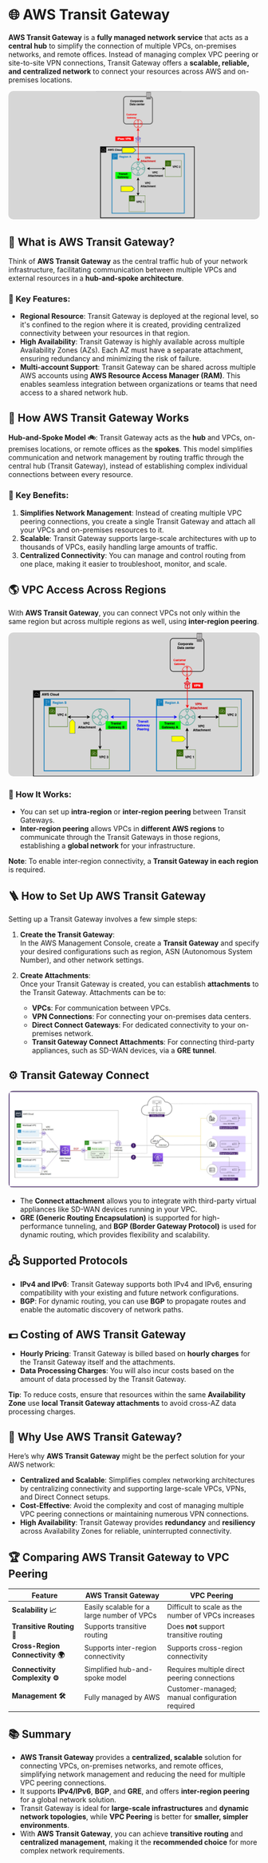 # **🌐 AWS Transit Gateway**

**AWS Transit Gateway** is a **fully managed network service** that acts as a **central hub** to simplify the connection of multiple VPCs, on-premises networks, and remote offices. Instead of managing complex VPC peering or site-to-site VPN connections, Transit Gateway offers a **scalable, reliable, and centralized network** to connect your resources across AWS and on-premises locations.

<div style="text-align: center;">
    <img src="images/transit-gateway.png" style="border-radius: 10px;" alt="AWS Transit Gateway Architecture">
</div>

## **📌 What is AWS Transit Gateway?**

Think of **AWS Transit Gateway** as the central traffic hub of your network infrastructure, facilitating communication between multiple VPCs and external resources in a **hub-and-spoke architecture**.

### **🔑 Key Features:**

- **Regional Resource**: Transit Gateway is deployed at the regional level, so it's confined to the region where it is created, providing centralized connectivity between your resources in that region.
- **High Availability**: Transit Gateway is highly available across multiple Availability Zones (AZs). Each AZ must have a separate attachment, ensuring redundancy and minimizing the risk of failure.
- **Multi-account Support**: Transit Gateway can be shared across multiple AWS accounts using **AWS Resource Access Manager (RAM)**. This enables seamless integration between organizations or teams that need access to a shared network hub.

## **🛞 How AWS Transit Gateway Works**

**Hub-and-Spoke Model 🚲**: Transit Gateway acts as the **hub** and VPCs, on-premises locations, or remote offices as the **spokes**. This model simplifies communication and network management by routing traffic through the central hub (Transit Gateway), instead of establishing complex individual connections between every resource.

### **🔑 Key Benefits:**

1. **Simplifies Network Management**: Instead of creating multiple VPC peering connections, you create a single Transit Gateway and attach all your VPCs and on-premises resources to it.
2. **Scalable**: Transit Gateway supports large-scale architectures with up to thousands of VPCs, easily handling large amounts of traffic.
3. **Centralized Connectivity**: You can manage and control routing from one place, making it easier to troubleshoot, monitor, and scale.

## **🌎 VPC Access Across Regions**

With **AWS Transit Gateway**, you can connect VPCs not only within the same region but across multiple regions as well, using **inter-region peering**.

<div style="text-align: center;">
    <img src="images/transit-gateway-across-regions.png" style="border-radius: 10px;" alt="AWS Transit Gateway across regions">
</div>

### **🤔 How It Works:**

- You can set up **intra-region** or **inter-region peering** between Transit Gateways.
- **Inter-region peering** allows VPCs in **different AWS regions** to communicate through the Transit Gateways in those regions, establishing a **global network** for your infrastructure.

**Note**: To enable inter-region connectivity, a **Transit Gateway in each region** is required.

## **🪜 How to Set Up AWS Transit Gateway**

Setting up a Transit Gateway involves a few simple steps:

1. **Create the Transit Gateway**:  
   In the AWS Management Console, create a **Transit Gateway** and specify your desired configurations such as region, ASN (Autonomous System Number), and other network settings.

2. **Create Attachments**:  
   Once your Transit Gateway is created, you can establish **attachments** to the Transit Gateway. Attachments can be to:
   - **VPCs**: For communication between VPCs.
   - **VPN Connections**: For connecting your on-premises data centers.
   - **Direct Connect Gateways**: For dedicated connectivity to your on-premises network.
   - **Transit Gateway Connect Attachments**: For connecting third-party appliances, such as SD-WAN devices, via a **GRE tunnel**.

## **⚙️ Transit Gateway Connect**

<div style="text-align: center;">
    <img src="images/transit-gateway-with-edge-to-edge-routing.png" style="border-radius: 10px;" alt="AWS Transit Gateway with edge-to-edge routing">
</div>

- The **Connect attachment** allows you to integrate with third-party virtual appliances like SD-WAN devices running in your VPC.
- **GRE (Generic Routing Encapsulation)** is supported for high-performance tunneling, and **BGP (Border Gateway Protocol)** is used for dynamic routing, which provides flexibility and scalability.

## **🖧 Supported Protocols**

- **IPv4 and IPv6**: Transit Gateway supports both IPv4 and IPv6, ensuring compatibility with your existing and future network configurations.
- **BGP**: For dynamic routing, you can use **BGP** to propagate routes and enable the automatic discovery of network paths.

## **💵 Costing of AWS Transit Gateway**

- **Hourly Pricing**: Transit Gateway is billed based on **hourly charges** for the Transit Gateway itself and the attachments.
- **Data Processing Charges**: You will also incur costs based on the amount of data processed by the Transit Gateway.

**Tip**: To reduce costs, ensure that resources within the same **Availability Zone** use **local Transit Gateway attachments** to avoid cross-AZ data processing charges.

## **🤔 Why Use AWS Transit Gateway?**

Here’s why **AWS Transit Gateway** might be the perfect solution for your AWS network:

- **Centralized and Scalable**: Simplifies complex networking architectures by centralizing connectivity and supporting large-scale VPCs, VPNs, and Direct Connect setups.
- **Cost-Effective**: Avoid the complexity and cost of managing multiple VPC peering connections or maintaining numerous VPN connections.
- **High Availability**: Transit Gateway provides **redundancy** and **resiliency** across Availability Zones for reliable, uninterrupted connectivity.

## 🏆 **Comparing AWS Transit Gateway to VPC Peering**

| **Feature**                      | **AWS Transit Gateway**                    | **VPC Peering**                                    |
| -------------------------------- | ------------------------------------------ | -------------------------------------------------- |
| **Scalability 📈**               | Easily scalable for a large number of VPCs | Difficult to scale as the number of VPCs increases |
| **Transitive Routing 🔄**        | Supports transitive routing                | Does **not** support transitive routing            |
| **Cross-Region Connectivity 🌍** | Supports inter-region connectivity         | Supports cross-region connectivity                 |
| **Connectivity Complexity ⚙️**   | Simplified hub-and-spoke model             | Requires multiple direct peering connections       |
| **Management 🛠️**                | Fully managed by AWS                       | Customer-managed; manual configuration required    |

## **📚 Summary**

- **AWS Transit Gateway** provides a **centralized, scalable** solution for connecting VPCs, on-premises networks, and remote offices, simplifying network management and reducing the need for multiple VPC peering connections.
- It supports **IPv4/IPv6**, **BGP**, and **GRE**, and offers **inter-region peering** for a global network solution.
- Transit Gateway is ideal for **large-scale infrastructures** and **dynamic network topologies**, while **VPC Peering** is better for **smaller, simpler environments**.
- With **AWS Transit Gateway**, you can achieve **transitive routing** and **centralized management**, making it the **recommended choice** for more complex network requirements.
